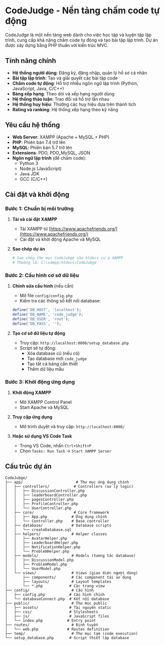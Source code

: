 # CodeJudge - Nền tảng chấm code tự động

CodeJudge là một nền tảng web dành cho việc học tập và luyện tập lập trình, cung cấp khả năng chấm code tự động và tạo bài tập lập trình. Dự án được xây dựng bằng PHP thuần với kiến trúc MVC.

## Tính năng chính

- **Hệ thống người dùng**: Đăng ký, đăng nhập, quản lý hồ sơ cá nhân
- **Bài tập lập trình**: Tạo và giải quyết các bài tập code
- **Chấm code tự động**: Hỗ trợ nhiều ngôn ngữ lập trình (Python, JavaScript, Java, C/C++)
- **Bảng xếp hạng**: Theo dõi và xếp hạng người dùng
- **Hệ thống thảo luận**: Trao đổi và hỗ trợ lẫn nhau
- **Hệ thống huy hiệu**: Thưởng các huy hiệu dựa trên thành tích
- **Rating và ranking**: Hệ thống xếp hạng theo kỹ năng

## Yêu cầu hệ thống

- **Web Server**: XAMPP (Apache + MySQL + PHP)
- **PHP**: Phiên bản 7.4 trở lên
- **MySQL**: Phiên bản 5.7 trở lên
- **Extensions**: PDO, PDO_MySQL, JSON
- **Ngôn ngữ lập trình** (để chấm code):
  - Python 3
  - Node.js (JavaScript)
  - Java JDK
  - GCC (C/C++)

## Cài đặt và khởi động

### Bước 1: Chuẩn bị môi trường

1. **Tải và cài đặt XAMPP**
   - Tải XAMPP từ [https://www.apachefriends.org/](https://www.apachefriends.org/)
   - Cài đặt và khởi động Apache và MySQL

2. **Sao chép dự án**
   ```bash
   # Sao chép thư mục CodeJubge vào htdocs của XAMPP
   # Thường là: C:\xampp\htdocs\CodeJubge
   ```

### Bước 2: Cấu hình cơ sở dữ liệu

1. **Chỉnh sửa cấu hình** (nếu cần)
   - Mở file `config/config.php`
   - Kiểm tra các thông số kết nối database:
   ```php
   define('DB_HOST', 'localhost');
   define('DB_NAME', 'code_judge');
   define('DB_USER', 'root');
   define('DB_PASS', '');
   ```

2. **Tạo cơ sở dữ liệu tự động**
   - Truy cập: `http://localhost:8000/setup_database.php`
   - Script sẽ tự động:
     - Xóa database cũ (nếu có)
     - Tạo database mới `code_judge`
     - Tạo tất cả bảng cần thiết
     - Thêm dữ liệu mẫu

### Bước 3: Khởi động ứng dụng

1. **Khởi động XAMPP**
   - Mở XAMPP Control Panel
   - Start Apache và MySQL

2. **Truy cập ứng dụng**
   - Mở trình duyệt và truy cập: `http://localhost:8000/`

3. **Hoặc sử dụng VS Code Task**
   - Trong VS Code, nhấn `Ctrl+Shift+P`
   - Chọn `Tasks: Run Task` → `Start XAMPP Server`

## Cấu trúc dự án

```
CodeJubge/
├── app/                        # Thư mục ứng dụng chính
│   ├── controllers/           # Controllers (xử lý logic)
│   │   ├── DiscussionController.php
│   │   ├── leaderboardController.php
│   │   ├── pagesController.php
│   │   ├── ProfileController.php
│   │   └── UserController.php
│   ├── core/                  # Core framework
│   │   ├── App.php           # Ứng dụng chính
│   │   └── Controller.php    # Base controller
│   ├── database/             # Database scripts
│   │   └── createDatabase.sql
│   ├── helpers/              # Helper classes
│   │   ├── AvatarHelper.php
│   │   ├── LeaderboardHelper.php
│   │   ├── NotificationHelper.php
│   │   └── ProblemHelper.php
│   ├── models/               # Models (tương tác database)
│   │   ├── DiscussionModel.php
│   │   ├── ProblemModel.php
│   │   └── UserModel.php
│   └── views/                # Views (giao diện người dùng)
│       ├── components/       # Các component tái sử dụng
│       ├── layouts/          # Layout templates
│       └── *.php            # Các trang view
├── config/                   # Cấu hình
│   ├── config.php           # Cấu hình chính
│   └── databaseConnect.php  # Kết nối database
├── public/                   # Thư mục public
│   ├── assets/              # Tài nguyên static
│   ├── css/                 # Stylesheets
│   ├── js/                  # JavaScript files
│   └── index.php           # Entry point
├── routes/                   # Định tuyến
│   └── web.php             # Routes definition
├── temp/                     # Thư mục tạm (code execution)
└── setup_database.php       # Script thiết lập database
```
